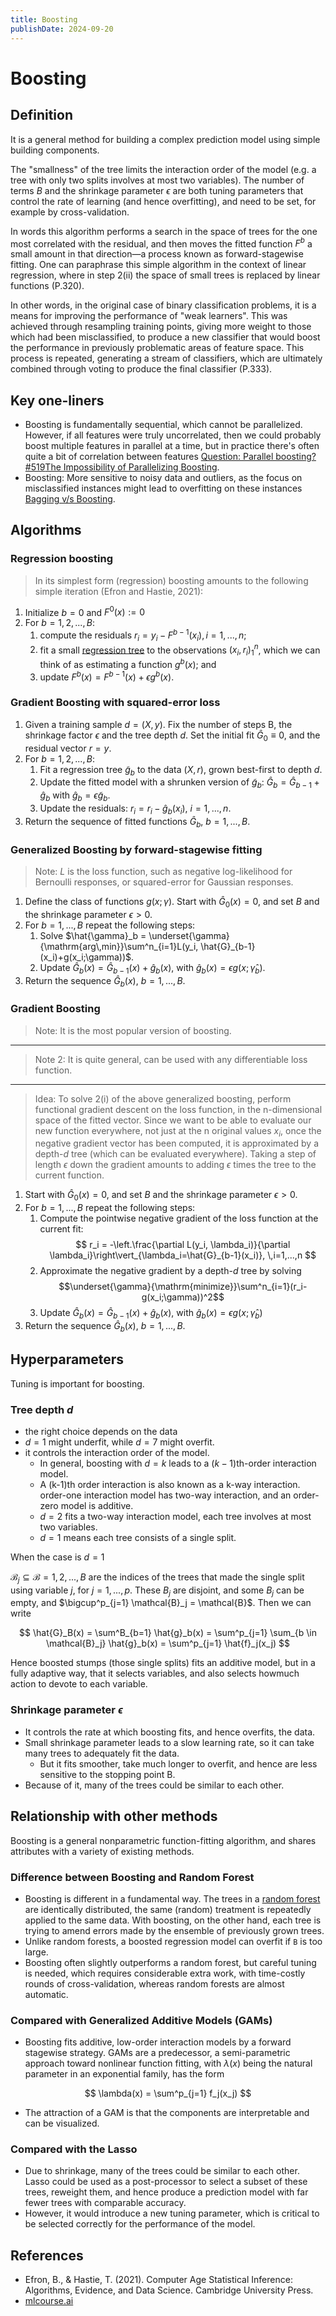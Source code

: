 ```yaml
---
title: Boosting
publishDate: 2024-09-20
---
```


# Boosting

## Definition

It is a general method for building a complex prediction model using simple building components.

The "smallness" of the tree limits the interaction order of the model (e.g. a tree with only two splits involves at most two variables). The number of terms $B$ and the shrinkage parameter $\epsilon$ are both tuning parameters that control the rate of learning (and hence overfitting), and need to be set, for example by cross-validation.

In words this algorithm performs a search in the space of trees for the one most correlated with the residual, and then moves the fitted function $F^b$ a small amount in that direction—a process known as forward-stagewise fitting. One can paraphrase this simple algorithm in the context of linear regression, where in step 2(ii) the space of small trees is replaced by linear functions (P.320).

In other words, in the original case of binary classification problems, it is a means for improving the performance of "weak learners". This was achieved through resampling training points, giving more weight to those which had been misclassified, to produce a new classifier that would boost the performance in previously problematic areas of feature space. This process is repeated, generating a stream of classifiers, which are ultimately combined through voting to produce the final classifier (P.333).

## Key one-liners

- Boosting is fundamentally sequential, which cannot be parallelized. However, if all features were truly uncorrelated, then we could probably boost multiple features in parallel at a time, but in practice there's often quite a bit of correlation between features [Question: Parallel boosting? #519](https://github.com/interpretml/interpret/issues/519)[The Impossibility of Parallelizing Boosting](https://arxiv.org/pdf/2301.09627).
- Boosting: More sensitive to noisy data and outliers, as the focus on misclassified instances might lead to overfitting on these instances [Bagging v/s Boosting](https://medium.com/@roshmitadey/bagging-v-s-boosting-be765c970fd1).

## Algorithms

### Regression boosting

> In its simplest form (regression) boosting amounts to the following simple iteration (Efron and Hastie, 2021):

1. Initialize $b=0$ and $F^0(x) := 0$
2. For $b=1,2,...,B$:
   1. compute the residuals $r_i=y_i-F^{b-1}(x_i), i=1,...,n;$
   2. fit a small [regression tree](regression-trees.md) to the observations $(x_i, r_i)^n_1$, which we can think of as estimating a function $g^b(x)$; and
   3. update $F^b(x) = F^{b-1}(x) + \epsilon g^b(x)$.

### Gradient Boosting with squared-error loss

1. Given a training sample $d=(X,y)$. Fix the number of steps B, the shrinkage factor $\epsilon$ and the tree depth $d$. Set the initial fit $\hat{G}_0 \equiv 0$, and the residual vector $r=y$.
2. For $b=1,2,...,B$:
   1. Fit a regression tree $\tilde{g}_b$ to the data $(X,r)$, grown best-first to depth $d$.
   2. Update the fitted model with a shrunken version of $\tilde{g}_b$: $\hat{G}_b = \hat{G}_{b-1} + \hat{g}_b$ with $\hat{g}_b = \epsilon \tilde{g}_b$.
   3. Update the residuals: $r_i = r_i - \hat{g}_b(x_i)$, $i=1,...,n$.
3. Return the sequence of fitted functions $\hat{G}_b$, $b=1,...,B$.

### Generalized Boosting by forward-stagewise fitting

> Note: $L$ is the loss function, such as negative log-likelihood for Bernoulli responses, or squared-error for Gaussian responses.

1. Define the class of functions $g(x;\gamma)$. Start with $\hat{G}_0(x) =0$, and set $B$ and the shrinkage parameter $\epsilon>0$.
2. For $b=1,...,B$ repeat the following steps:
   1. Solve $\hat{\gamma}_b = \underset{\gamma}{\mathrm{arg\,min}}\sum^n_{i=1}L(y_i, \hat{G}_{b-1}(x_i)+g(x_i;\gamma))$.
   2. Update $\hat{G}_b(x) = \hat{G}_{b-1}(x) + \hat{g}_b(x)$, with $\hat{g}_b(x) = \epsilon g(x;\hat{\gamma}_b)$.
3. Return the sequence $\hat{G}_b(x)$, $b=1,...,B$.

### Gradient Boosting

> Note: It is the most popular version of boosting.

---

> Note 2: It is quite general, can be used with any differentiable loss function.

---

> Idea: To solve 2(i) of the above generalized boosting, perform functional gradient descent on the loss function, in the n-dimensional space of the fitted vector. Since we want to be able to evaluate our new function everywhere, not just at the n original values $x_i$, once the negative gradient vector has been computed, it is approximated by a depth-$d$ tree (which can be evaluated everywhere). Taking a step of length $\epsilon$ down the gradient amounts to adding $\epsilon$ times the tree to the current function.

1. Start with $\hat{G}_0(x) =0$, and set $B$ and the shrinkage parameter $\epsilon>0$.
2. For $b=1,...,B$ repeat the following steps:
   1. Compute the pointwise negative gradient of the loss function at the current fit:
      $$
      r_i = -\left.\frac{\partial L(y_i, \lambda_i)}{\partial \lambda_i}\right\vert_{\lambda_i=\hat{G}_{b-1}(x_i)}, \,i=1,...,n
      $$
   2. Approximate the negative gradient by a depth-$d$ tree by solving
      $$\underset{\gamma}{\mathrm{minimize}}\sum^n_{i=1}(r_i-g(x_i;\gamma))^2$$
   3. Update $\hat{G}_b(x) = \hat{G}_{b-1}(x) + \hat{g}_b(x)$, with $\hat{g}_b(x) = \epsilon g(x;\hat{\gamma}_b)$
3. Return the sequence $\hat{G}_b(x)$, $b=1,...,B$.

## Hyperparameters

Tuning is important for boosting.

### Tree depth $d$

- the right choice depends on the data
- $d=1$ might underfit, while $d=7$ might overfit.
- it controls the interaction order of the model.
  - In general, boosting with $d=k$ leads to a $(k-1)$th-order interaction model.
  - A (k-1)th order interaction is also known as a k-way interaction. order-one interaction model has two-way interaction, and an order-zero model is additive.
  - $d=2$ fits a two-way interaction model, each tree involves at most two variables.
  - $d=1$ means each tree consists of a single split.

When the case is $d=1$

$\mathcal{B}_j \subseteq \mathcal{B} = {1,2,...,B}$ are the indices of the trees that made the single split using variable $j$, for $j=1,...,p$. These $B_j$ are disjoint, and some $B_j$ can be empty, and $\bigcup^p_{j=1} \mathcal{B}_j = \mathcal{B}$. Then we can write

$$
\hat{G}_B(x) = \sum^B_{b=1} \hat{g}_b(x)
= \sum^p_{j=1} \sum_{b \in \mathcal{B}_j} \hat{g}_b(x)
= \sum^p_{j=1} \hat{f}_j(x_j)
$$

Hence boosted stumps (those single splits) fits an additive model, but in a fully adaptive way, that it selects variables, and also selects howmuch action to devote to each variable.

### Shrinkage parameter $\epsilon$

- It controls the rate at which boosting fits, and hence overfits, the data.
- Small shrinkage parameter leads to a slow learning rate, so it can take many trees to adequately fit the data.
  - But it fits smoother, take much longer to overfit, and hence are less sensitive to the stopping point B.
- Because of it, many of the trees could be similar to each other.

## Relationship with other methods

Boosting is a general nonparametric function-fitting algorithm, and shares attributes with a variety of existing methods.

### Difference between Boosting and Random Forest

- Boosting is different in a fundamental way. The trees in a [random forest](random-forests.md) are identically distributed, the same (random) treatment is repeatedly applied to the same data. With boosting, on the other hand, each tree is trying to amend errors made by the ensemble of previously grown trees.
- Unlike random forests, a boosted regression model can overfit if `B` is too large.
- Boosting often slightly outperforms a random forest, but careful tuning is needed, which requires considerable extra work, with time-costly rounds of cross-validation, whereas random forests are almost automatic.

### Compared with Generalized Additive Models (GAMs)

- Boosting fits additive, low-order interaction models by a forward stagewise strategy. GAMs are a predecessor, a semi-parametric approach toward nonlinear function fitting, with $\lambda(x)$ being the natural parameter in an exponential family, has the form

$$
\lambda(x) = \sum^p_{j=1} f_j(x_j)
$$

- The attraction of a GAM is that the components are interpretable and can be visualized.

### Compared with the Lasso

- Due to shrinkage, many of the trees could be similar to each other. Lasso could be used as a post-processor to select a subset of these trees, reweight them, and hence produce a prediction model with far fewer trees with comparable accuracy.
- However, it would introduce a new tuning parameter, which is critical to be selected correctly for the performance of the model.

## References

- Efron, B., & Hastie, T. (2021). Computer Age Statistical Inference: Algorithms, Evidence, and Data Science. Cambridge University Press.
- [mlcourse.ai](https://mlcourse.ai/book/index.html)
